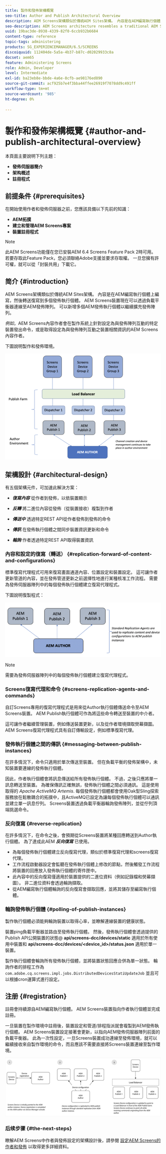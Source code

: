 ```yaml
---
title: 製作和發佈架構概覽
seo-title: Author and Publish Architectural Overview
description: AEM Screens架構類似於傳統AEM Sites架構。 內容是在AEM編寫執行個體上編寫，然後轉送復寫到多個發佈執行個體。 請詳閱本頁內容，瞭解更多有關作者和發佈架構概觀的資訊。
seo-description: AEM Screens architecture resembles a traditional AEM Sites architecture. Content is authored on an AEM author instance and then forward-replicated to multiple publish instances. Follow this page to learn more on author and publish architectural overview.
uuid: 19bac3de-8938-4339-82f0-6ccb932b6684
content-type: reference
topic-tags: administering
products: SG_EXPERIENCEMANAGER/6.5/SCREENS
discoiquuid: 112404de-5a5a-4b37-b87c-d02029933c8a
docset: aem65
feature: Administering Screens
role: Admin, Developer
level: Intermediate
exl-id: ba23eb8e-bbde-4a6e-8cfb-ae98176ed890
source-git-commit: acf925b7e4f3bba44ffee26919f7078dd9c491ff
workflow-type: tm+mt
source-wordcount: '985'
ht-degree: 0%

---
```


# 製作和發佈架構概覽 {#author-and-publish-architectural-overview}

本頁面主要說明下列主題：

* **發佈伺服器簡介**
* **架构概述**
* **註冊程式**

## 前提条件 {#prerequisites}

在開始使用作者和發佈伺服器之前，您應該具備以下先前的知識：

* **AEM拓撲**
* **建立和管理AEM Screens專案**
* **裝置註冊程式**

>[!NOTE]
>
>此AEM Screens功能僅在您已安裝AEM 6.4 Screens Feature Pack 2時可用。 若要存取此Feature Pack，您必須聯絡Adobe支援並要求存取權。 一旦您擁有許可權，就可以從「封裝共用」下載它。

## 简介 {#introduction}

AEM Screens架構類似於傳統AEM Sites架構。 內容是在AEM編寫執行個體上編寫，然後轉送復寫到多個發佈執行個體。 AEM Screens裝置現在可以透過負載平衡器連線至AEM發佈陣列。 可以新增多個AEM發佈執行個體以繼續擴充發佈陣列。

*例如*，AEM Screens內容作者會在製作系統上針對設定為與發佈陣列互動的特定裝置發出命令，或是取得設定為與發佈陣列互動之裝置相關資訊的AEM Screens內容作者。

下圖說明製作和發佈環境。

![screen_shot_2019-03-04at30236pm](assets/screen_shot_2019-03-04at30236pm.png)

## 架構設計 {#architectural-design}

有五個架構元件，可加速此解決方案：

* ***復寫內容*** 從作者到發佈，以依裝置顯示

* ***反轉*** 將二進位內容從發佈（從裝置接收）複製到作者
* ***傳送中*** 透過特定REST API從作者發佈到發佈的命令
* ***傳訊*** 在發佈執行個體之間同步裝置資訊更新和命令
* ***輪詢*** 作者透過特定REST API取得裝置資訊

### 內容和設定的復寫（轉送）  {#replication-forward-of-content-and-configurations}

標準復寫代理程式可用來復寫畫面通道內容、位置設定和裝置設定。 這可讓作者更新管道的內容，並在發佈管道更新之前選擇性地進行某種核准工作流程。 需要為發佈伺服器陣列中的每個發佈執行個體建立復寫代理程式。

下圖說明復製程式：

![screen_shot_2019-03-04at33935pm](assets/screen_shot_2019-03-04at33935pm.png)

>[!NOTE]
>
>需要為發佈伺服器陣列中的每個發佈執行個體建立復寫代理程式。

### Screens復寫代理和命令  {#screens-replication-agents-and-commands}

自訂Screens專用的復寫代理程式是用來從Author執行個體傳送命令至AEM Screens裝置。 AEM Publish執行個體可作為將這些命令轉送至裝置的中介者。

這可讓作者繼續管理裝置，例如傳送裝置更新，以及從作者環境擷取熒幕擷圖。 AEM Screens復寫代理程式具有自訂傳輸設定，例如標準復寫代理。

### 發佈執行個體之間的傳訊  {#messaging-between-publish-instances}

在許多情況下，命令只適用於單次傳送至裝置。 但在負載平衡的發佈架構中，未知裝置要連線的發佈執行個體。

因此，作者執行個體會將訊息傳送給所有發佈執行個體。 不過，之後只應將單一訊息轉送至裝置。 為確保傳訊正確無誤，發佈執行個體之間必須通訊。 這是使用取得的 *Apache ActiveMQ Artemis*. 每個發佈執行個體都會使用Oak型Sling探索服務放在鬆散耦合的拓撲中，且ActiveMQ已設定為讓每個發佈執行個體可以通訊並建立單一訊息佇列。 Screens裝置透過負載平衡器輪詢發佈陣列，並從佇列頂端挑選命令。

### 反向復寫 {#reverse-replication}

在許多情況下，在命令之後，會預期從Screens裝置將某種回應轉送到Author執行個體。 為了達成此AEM ***反向復寫*** 已使用。

* 為每個發佈執行個體建立反向復寫代理，類似於標準復寫代理和screens復寫代理。
* 工作流程啟動器設定會監聽在發佈執行個體上修改的節點，然後觸發工作流程將裝置的回應放入發佈執行個體的寄件匣中。
* 此內容中的反向復寫僅適用於裝置提供的二進位資料（例如記錄檔和熒幕擷圖）。 非二進位資料會透過輪詢擷取。
* 從AEM編寫執行個體輪詢的反向復寫會擷取回應，並將其儲存至編寫執行個體。

### 輪詢發佈執行個體  {#polling-of-publish-instances}

製作執行個體必須能夠輪詢裝置以取得心率，並瞭解連線裝置的健康狀態。

裝置ping負載平衡器並路由至發佈執行個體。 然後，發佈執行個體會透過提供的Publish API公開裝置的狀態@ **api/screens-dcc/devices/static** 適用於所有使用中裝置和 **api/screens-dcc/devices/&lt;device_id>/status.json** 適用於單一裝置。

製作執行個體會輪詢所有發佈執行個體，並將裝置狀態回應合併為單一狀態。 輪詢作者的排程工作為 `com.adobe.cq.screens.impl.jobs.DistributedDevicesStatiUpdateJob` 並且可以根據cron運算式進行設定。

## 注册 {#registration}

註冊會持續源自AEM編寫執行個體。 AEM Screens裝置指向作者執行個體並完成註冊。

一旦裝置在製作環境中註冊後，裝置設定和管道/排程指派就會複製到AEM發佈執行個體。 AEM Screens裝置設定接著會更新，以指向AEM發佈伺服器陣列前面的負載平衡器。 此為一次性設定，一旦Screens裝置成功連線至發佈環境，就可以繼續接收來自製作環境的命令，而且應該不需要直接將Screens裝置連線至製作環境。

![screen_shot_2019-02-25at15218pm](assets/screen_shot_2019-02-25at15218pm.png)

### 后续步骤 {#the-next-steps}

瞭解AEM Screens中作者與發佈設定的架構設計後，請參閱 [設定AEM Screens的作者和發佈](author-and-publish.md) 以取得更多詳細資料。
